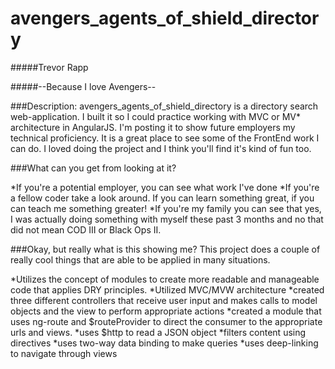 # avengers_agents_of_shield_directory

#####Trevor Rapp

#####--Because I love Avengers--

###Description: 
avengers_agents_of_shield_directory is a directory search web-application.  I built it so I could practice working with MVC or MV* architecture in AngularJS.  I'm posting it to show future employers my technical proficiency.  It is a great place to see some of the FrontEnd work I can do.  I loved doing the project and I think you'll find it's kind of fun too.  

###What can you get from looking at it? 

*If you're a potential employer, you can see what work I've done
*If you're a fellow coder take a look around.  If you can learn something great, if you can teach me something greater!
*If you're my family you can see that yes, I was actually doing something with myself these past 3 months and no that did not mean COD III or Black Ops II.

###Okay, but really what is this showing me?
This project does a couple of really cool things that are able to be applied in many situations. 

*Utilizes the concept of modules to create more readable and manageable code that applies DRY principles.
*Utilized MVC/MVW architecture
    *created three different controllers that receive user input and makes calls to model objects and the view to       perform appropriate actions
    *created a module that uses ng-route and $routeProvider to direct the consumer to the appropriate urls and views.
*uses $http to read a JSON object
*filters content using directives
*uses two-way data binding to make queries
*uses deep-linking to navigate through views


